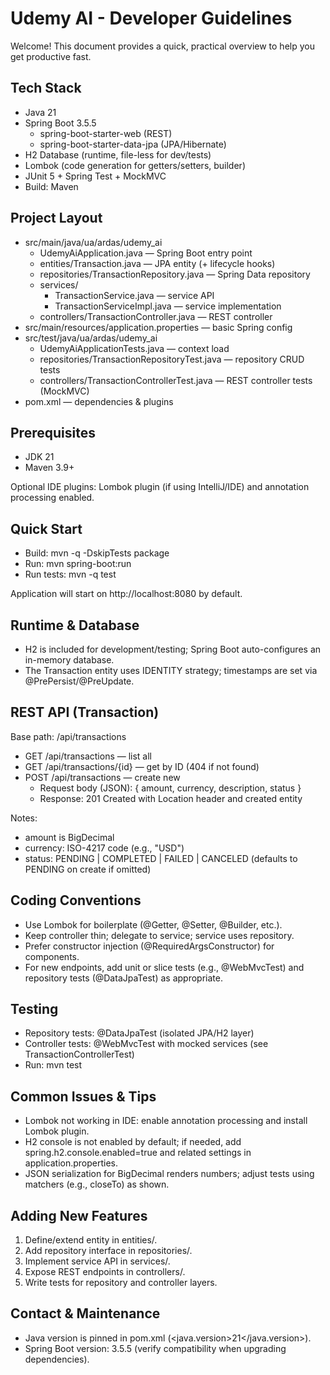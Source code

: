 # Udemy AI - Developer Guidelines

Welcome! This document provides a quick, practical overview to help you get productive fast.

## Tech Stack
- Java 21
- Spring Boot 3.5.5
  - spring-boot-starter-web (REST)
  - spring-boot-starter-data-jpa (JPA/Hibernate)
- H2 Database (runtime, file-less for dev/tests)
- Lombok (code generation for getters/setters, builder)
- JUnit 5 + Spring Test + MockMVC
- Build: Maven

## Project Layout
- src/main/java/ua/ardas/udemy_ai
  - UdemyAiApplication.java — Spring Boot entry point
  - entities/Transaction.java — JPA entity (+ lifecycle hooks)
  - repositories/TransactionRepository.java — Spring Data repository
  - services/
    - TransactionService.java — service API
    - TransactionServiceImpl.java — service implementation
  - controllers/TransactionController.java — REST controller
- src/main/resources/application.properties — basic Spring config
- src/test/java/ua/ardas/udemy_ai
  - UdemyAiApplicationTests.java — context load
  - repositories/TransactionRepositoryTest.java — repository CRUD tests
  - controllers/TransactionControllerTest.java — REST controller tests (MockMVC)
- pom.xml — dependencies & plugins

## Prerequisites
- JDK 21
- Maven 3.9+

Optional IDE plugins: Lombok plugin (if using IntelliJ/IDE) and annotation processing enabled.

## Quick Start
- Build: mvn -q -DskipTests package
- Run: mvn spring-boot:run
- Run tests: mvn -q test

Application will start on http://localhost:8080 by default.

## Runtime & Database
- H2 is included for development/testing; Spring Boot auto-configures an in-memory database.
- The Transaction entity uses IDENTITY strategy; timestamps are set via @PrePersist/@PreUpdate.

## REST API (Transaction)
Base path: /api/transactions
- GET /api/transactions — list all
- GET /api/transactions/{id} — get by ID (404 if not found)
- POST /api/transactions — create new
  - Request body (JSON): { amount, currency, description, status }
  - Response: 201 Created with Location header and created entity

Notes:
- amount is BigDecimal
- currency: ISO-4217 code (e.g., "USD")
- status: PENDING | COMPLETED | FAILED | CANCELED (defaults to PENDING on create if omitted)

## Coding Conventions
- Use Lombok for boilerplate (@Getter, @Setter, @Builder, etc.).
- Keep controller thin; delegate to service; service uses repository.
- Prefer constructor injection (@RequiredArgsConstructor) for components.
- For new endpoints, add unit or slice tests (e.g., @WebMvcTest) and repository tests (@DataJpaTest) as appropriate.

## Testing
- Repository tests: @DataJpaTest (isolated JPA/H2 layer)
- Controller tests: @WebMvcTest with mocked services (see TransactionControllerTest)
- Run: mvn test

## Common Issues & Tips
- Lombok not working in IDE: enable annotation processing and install Lombok plugin.
- H2 console is not enabled by default; if needed, add spring.h2.console.enabled=true and related settings in application.properties.
- JSON serialization for BigDecimal renders numbers; adjust tests using matchers (e.g., closeTo) as shown.

## Adding New Features
1. Define/extend entity in entities/.
2. Add repository interface in repositories/.
3. Implement service API in services/.
4. Expose REST endpoints in controllers/.
5. Write tests for repository and controller layers.

## Contact & Maintenance
- Java version is pinned in pom.xml (<java.version>21</java.version>).
- Spring Boot version: 3.5.5 (verify compatibility when upgrading dependencies).

